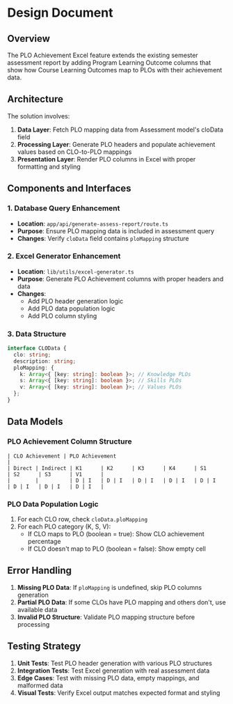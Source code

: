 # Design Document

## Overview

The PLO Achievement Excel feature extends the existing semester assessment report by adding Program Learning Outcome columns that show how Course Learning Outcomes map to PLOs with their achievement data.

## Architecture

The solution involves:
1. **Data Layer**: Fetch PLO mapping data from Assessment model's cloData field
2. **Processing Layer**: Generate PLO headers and populate achievement values based on CLO-to-PLO mappings
3. **Presentation Layer**: Render PLO columns in Excel with proper formatting and styling

## Components and Interfaces

### 1. Database Query Enhancement
- **Location**: `app/api/generate-assess-report/route.ts`
- **Purpose**: Ensure PLO mapping data is included in assessment query
- **Changes**: Verify `cloData` field contains `ploMapping` structure

### 2. Excel Generator Enhancement  
- **Location**: `lib/utils/excel-generator.ts`
- **Purpose**: Generate PLO Achievement columns with proper headers and data
- **Changes**: 
  - Add PLO header generation logic
  - Add PLO data population logic
  - Add PLO column styling

### 3. Data Structure
```typescript
interface CLOData {
  clo: string;
  description: string;
  ploMapping: {
    k: Array<{ [key: string]: boolean }>; // Knowledge PLOs
    s: Array<{ [key: string]: boolean }>; // Skills PLOs  
    v: Array<{ [key: string]: boolean }>; // Values PLOs
  };
}
```

## Data Models

### PLO Achievement Column Structure
```
| CLO Achievement | PLO Achievement                                    |
| Direct | Indirect | K1      | K2      | K3      | K4      | S1      | S2      | S3      | V1      |
|        |          | D | I   | D | I   | D | I   | D | I   | D | I   | D | I   | D | I   | D | I   |
```

### PLO Data Population Logic
1. For each CLO row, check `cloData.ploMapping`
2. For each PLO category (K, S, V):
   - If CLO maps to PLO (boolean = true): Show CLO achievement percentage
   - If CLO doesn't map to PLO (boolean = false): Show empty cell

## Error Handling

1. **Missing PLO Data**: If `ploMapping` is undefined, skip PLO columns generation
2. **Partial PLO Data**: If some CLOs have PLO mapping and others don't, use available data
3. **Invalid PLO Structure**: Validate PLO mapping structure before processing

## Testing Strategy

1. **Unit Tests**: Test PLO header generation with various PLO structures
2. **Integration Tests**: Test Excel generation with real assessment data
3. **Edge Cases**: Test with missing PLO data, empty mappings, and malformed data
4. **Visual Tests**: Verify Excel output matches expected format and styling